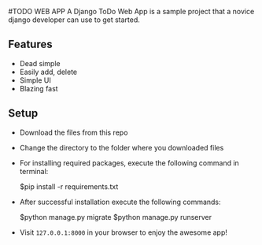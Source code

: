 #TODO WEB  APP
A  Django ToDo Web App is a sample project that a novice django developer can use to get started.
 

## Features

- Dead simple
- Easily add, delete
- Simple UI
- Blazing fast

## Setup

- Download the files from this repo
- Change the directory to the folder where you downloaded files
- For installing required packages, execute the following command in terminal:
 
    $pip install -r requirements.txt
    

- After successful installation execute the following commands:

    $python manage.py migrate
    $python manage.py runserver
    

- Visit `127.0.0.1:8000` in your browser to enjoy the awesome app!
  

 